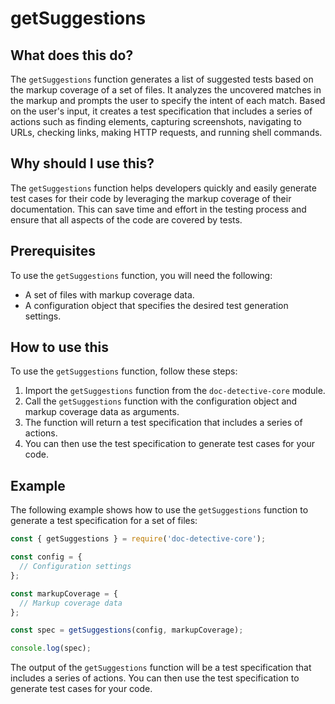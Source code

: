 
  
   # **getSuggestions**

## What does this do?

The `getSuggestions` function generates a list of suggested tests based on the markup coverage of a set of files. It analyzes the uncovered matches in the markup and prompts the user to specify the intent of each match. Based on the user's input, it creates a test specification that includes a series of actions such as finding elements, capturing screenshots, navigating to URLs, checking links, making HTTP requests, and running shell commands.

## Why should I use this?

The `getSuggestions` function helps developers quickly and easily generate test cases for their code by leveraging the markup coverage of their documentation. This can save time and effort in the testing process and ensure that all aspects of the code are covered by tests.

## Prerequisites

To use the `getSuggestions` function, you will need the following:

- A set of files with markup coverage data.
- A configuration object that specifies the desired test generation settings.

## How to use this

To use the `getSuggestions` function, follow these steps:

1. Import the `getSuggestions` function from the `doc-detective-core` module.
2. Call the `getSuggestions` function with the configuration object and markup coverage data as arguments.
3. The function will return a test specification that includes a series of actions.
4. You can then use the test specification to generate test cases for your code.

## Example

The following example shows how to use the `getSuggestions` function to generate a test specification for a set of files:

```javascript
const { getSuggestions } = require('doc-detective-core');

const config = {
  // Configuration settings
};

const markupCoverage = {
  // Markup coverage data
};

const spec = getSuggestions(config, markupCoverage);

console.log(spec);
```

The output of the `getSuggestions` function will be a test specification that includes a series of actions. You can then use the test specification to generate test cases for your code.
  
  